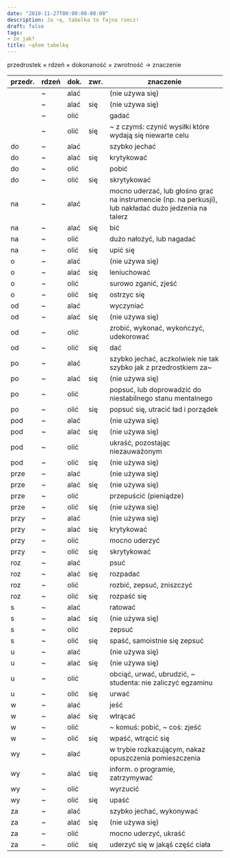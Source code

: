 ```yaml
---
date: "2010-11-27T00:00:00-00:00"
description: Ja ~ę, tabelka to fajna rzecz!
draft: false
tags:
- że jak?
title: ~ąłem tabelkę
---
```


przedrostek × rdzeń × dokonaność × zwrotność → znaczenie

<!--more-->

| przedr. | rdzeń | dok. |zwr. | znaczenie |
| ------- | ----- | ---- | --- | --------- |
|         | ~     | alać |     | <span class="text-muted">(nie używa się)</span> |
|         | ~     | alać | się |  <span class="text-muted">(nie używa się)</span> |
|         | ~     | olić |     | gadać  | głupoty |
|         | ~     | olić | się |  ~ z czymś: czynić wysiłki które wydają się niewarte celu |
| do      | ~     | alać |     | szybko jechać  | |
| do      | ~     | alać | się |  krytykować  | bez wyraźnej potrzeby |
| do      | ~     | olić |     | pobić |
| do      | ~     | olić | się | skrytykować  | bez wyraźnej potrzeby |
| na      | ~     | alać |     | mocno uderzać, lub głośno grać na instrumencie (np. na perkusji), lub nakładać dużo jedzenia na talerz |
| na      | ~ |  alać | się | bić |  się (z kimś) |
| na      | ~ |  olić |     | dużo nałożyć, lub nagadać  | |
| na      | ~ |  olić | się | upić się |
| o       | ~ |  alać |     | <span class="text-muted">(nie używa się)</span> |
| o       | ~ |  alać | się | leniuchować  | |
| o       | ~ |  olić |     | surowo zganić, zjeść |
| o       | ~ |  olić | się | ostrzyc się |
| od      | ~ |  alać |     | wyczyniać  | |
| od      | ~ |  alać | się | <span class="text-muted">(nie używa się)</span> |
| od      | ~ |  olić |     | zrobić, wykonać, wykończyć, udekorować  | |
| od      | ~ |  olić | się | dać  | spokój, zostawić, odświętnie / imprezowo się ubrać |
| po      | ~ |  alać |     | szybko jechać, aczkolwiek nie tak szybko jak z przedrostkiem za~ |
| po      | ~ |  alać | się | <span class="text-muted">(nie używa się)</span> |
| po      | ~ |  olić |     | popsuć, lub doprowadzić do niestabilnego stanu mentalnego |
| po      | ~ |  olić | się | popsuć się, utracić ład i porządek |
| pod     | ~ |  alać |     | <span class="text-muted">(nie używa się)</span> |
| pod     | ~ |  alać | się | <span class="text-muted">(nie używa się)</span> |
| pod     | ~ |  olić |     | ukraść, pozostając niezauważonym |
| pod     | ~ |  olić | się | <span class="text-muted">(nie używa się)</span> |
| prze    | ~ |  alać |     | <span class="text-muted">(nie używa się)</span> |
| prze    | ~ |  alać | się | <span class="text-muted">(nie używa się)</span> |
| prze    | ~ |  olić |     | przepuścić (pieniądze) |
| prze    | ~ |  olić | się | <span class="text-muted">(nie używa się)</span> |
| przy    | ~ |  alać |     | <span class="text-muted">(nie używa się)</span> |
| przy    | ~ |  alać | się | krytykować  | bez wyraźnej potrzeby |
| przy    | ~ |  olić |     | mocno uderzyć |
| przy    | ~ |  olić | się | skrytykować  | bez wyraźnej potrzeby |
| roz     | ~ |  alać |     | psuć |
| roz     | ~ |  alać | się | rozpadać  | się (np. z powodu niskiej jakości wykonania) |
| roz     | ~ |  olić |     | rozbić, zepsuć, zniszczyć |
| roz     | ~ |  olić | się | rozpaść się |
| s       | ~ |  alać |     | ratować  | się |  ucieczką |
| s       | ~ |  alać | się | <span class="text-muted">(nie używa się)</span> |
| s       | ~ |  olić |     | zepsuć |
| s       | ~ |  olić | się | spaść, samoistnie się zepsuć |
| u       | ~ |  alać |     | <span class="text-muted">(nie używa się)</span> |
| u       | ~ |  alać | się | <span class="text-muted">(nie używa się)</span> |
| u       | ~ |  olić |     | obciąć, urwać, ubrudzić, ~ studenta: nie zaliczyć egzaminu |
| u       | ~ |  olić | się | urwać  | się, upić się |
| w       | ~ |  alać |     | jeść |
| w       | ~ |  alać | się | wtrącać  | się |
| w       | ~ |  olić |     | ~ komuś: pobić, ~ coś: zjeść |
| w       | ~ |  olić | się | wpaść, wtrącić się |
| wy      | ~ |  alać |     | w trybie rozkazującym, nakaz opuszczenia pomieszczenia |
| wy      | ~ |  alać | się | inform. o programie, zatrzymywać  | się z błędem |
| wy      | ~ |  olić |     | wyrzucić |
| wy      | ~ |  olić | się | upaść |
| za      | ~ |  alać |     | szybko jechać, wykonywać  | czynność z niesłychaną wprawą (np. „ale on ~ala na tym basie”) |
| za      | ~ |  alać | się | <span class="text-muted">(nie używa się)</span> |
| za      | ~ |  olić |     | mocno uderzyć, ukraść |
| za      | ~ |  olić | się | uderzyć się w jakąś część ciała |
